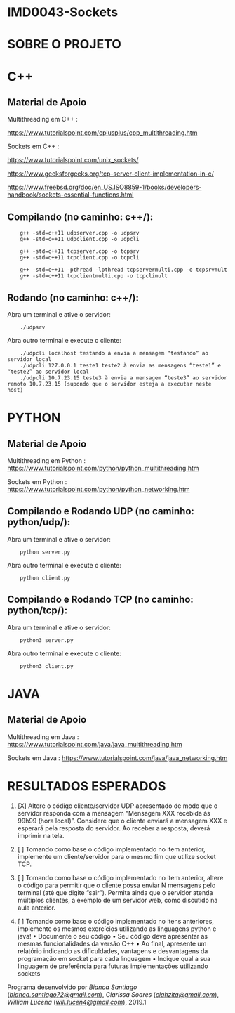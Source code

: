 # IMD0043-Sockets

# SOBRE O PROJETO

# C++

## Material de Apoio

Multithreading em C++ : 

https://www.tutorialspoint.com/cplusplus/cpp_multithreading.htm

Sockets em C++ : 

https://www.tutorialspoint.com/unix_sockets/

https://www.geeksforgeeks.org/tcp-server-client-implementation-in-c/

https://www.freebsd.org/doc/en_US.ISO8859-1/books/developers-handbook/sockets-essential-functions.html

## Compilando (no caminho: c++/):

		g++ -std=c++11 udpserver.cpp -o udpsrv
		g++ -std=c++11 udpclient.cpp -o udpcli 

		g++ -std=c++11 tcpserver.cpp -o tcpsrv
		g++ -std=c++11 tcpclient.cpp -o tcpcli 

		g++ -std=c++11 -pthread -lpthread tcpservermulti.cpp -o tcpsrvmult
		g++ -std=c++11 tcpclientmulti.cpp -o tcpclimult 

## Rodando (no caminho: c++/):

Abra um terminal e ative o servidor:

		./udpsrv

Abra outro terminal e execute o cliente:

		./udpcli localhost testando à envia a mensagem “testando” ao servidor local
		./udpcli 127.0.0.1 teste1 teste2 à envia as mensagens “teste1” e “teste2” ao servidor local
		./udpcli 10.7.23.15 teste3 à envia a mensagem “teste3” ao servidor remoto 10.7.23.15 (supondo que o servidor esteja a executar neste host)


# PYTHON

## Material de Apoio

Multithreading em Python : https://www.tutorialspoint.com/python/python_multithreading.htm

Sockets em Python : https://www.tutorialspoint.com/python/python_networking.htm


## Compilando e Rodando UDP (no caminho: python/udp/):

Abra um terminal e ative o servidor:

		python server.py

Abra outro terminal e execute o cliente:

		python client.py

## Compilando e Rodando TCP (no caminho: python/tcp/):

Abra um terminal e ative o servidor:

		python3 server.py

Abra outro terminal e execute o cliente:

		python3 client.py


# JAVA

## Material de Apoio

Multithreading em Java : https://www.tutorialspoint.com/java/java_multithreading.htm

Sockets em Java : https://www.tutorialspoint.com/java/java_networking.htm


# RESULTADOS ESPERADOS

1. [X] Altere o código cliente/servidor UDP apresentado de modo que o servidor responda com
a mensagem “Mensagem XXX recebida às 99h99 (hora local)”. Considere que o cliente enviará a
mensagem XXX e esperará pela resposta do servidor. Ao receber a resposta, deverá imprimir na
tela.

2. [ ] Tomando como base o código implementado no item anterior, implemente um
cliente/servidor para o mesmo fim que utilize socket TCP.

3. [ ] Tomando como base o código implementado no item anterior, altere o código para
permitir que o cliente possa enviar N mensagens pelo terminal (até que digite “sair”). Permita
ainda que o servidor atenda múltiplos clientes, a exemplo de um servidor web, como discutido
na aula anterior.

4. [ ] Tomando como base o código implementado no itens anteriores,
implemente os mesmos exercícios utilizando as linguagens python e java!
	• Documente o seu código
	• Seu código deve apresentar as mesmas funcionalidades da versão C++
	• Ao final, apresente um relatório indicando as dificuldades, vantagens e desvantagens da programação em socket para cada linguagem
	• Indique qual a sua linguagem de preferência para futuras implementações utilizando sockets


Programa desenvolvido por _Bianca Santiago_ (*bianca.santiago72@gmail.com*), _Clarissa Soares_ (*clahzita@gmail.com*), _William Lucena_ (*will.lucen4@gmail.com*), 2019.1


